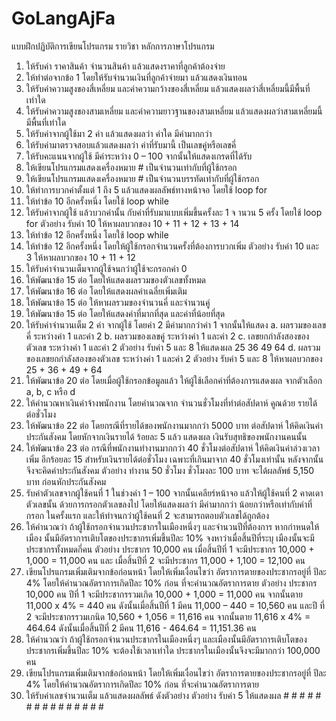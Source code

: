# GoLangAjFa
แบบฝึกปฏิบัติการเขียนโปรแกรม รายวิชา หลักการภาษาโปรแกรม
1. ให้รับค่า ราคาสินค้า จำนวนสินค้า แล้วแสดงราคาที่ลูกค้าต้องจ่าย
2. ให้ทำต่อจากข้อ 1 โดยให้รับจำนวนเงินที่ลูกค้าจ่ายมา แล้วแสดงเงินทอน
3. ให้รับค่าความสูงของสี่เหลี่ยม และค่าความกว้างของสี่เหลี่ยม แล้วแสดงผลว่าสี่เหลี่ยมนี้มีพื้นที่เท่าใด
4. ให้รับค่าความสูงของสามเหลี่ยม และค่าความยาวฐานของสามเหลี่ยม แล้วแสดงผลว่าสามเหลี่ยมนี้มีพื้นที่เท่าใด
5. ให้รับค่าจากผู้ใช้มา 2 ค่า แล้วแสดงผลว่า ค่าใด มีค่ามากกว่า
6. ให้รับค่ามาตรวจสอบแล้วแสดงผลว่า ค่าที่รับมานี้ เป็นเลขคู่หรือเลขคี่
7. ให้รับคะแนนจากผู้ใช้ มีค่าระหว่าง 0 – 100 จากนั้นให้แสดงเกรดที่ได้รับ
8. ให้เขียนโปรแกรมแสดงเครื่องหมาย # เป็นจำนวนเท่ากับที่ผู้ใช้กรอก
9. ให้เขียนโปรแกรมแสดงเครื่องหมาย # เป็นจำนวนบรรทัดเท่ากับที่ผู้ใช้กรอก
10. ให้ทำการบวกค่าตั้งแต่ 1 ถึง 5 แล้วแสดงผลลัพธ์ทางหน้าจอ โดยใช้ loop for
11. ให้ทำข้อ 10 อีกครั้งหนึ่ง โดยใช้ loop while
12. ให้รับค่าจากผู้ใช้ แล้วบวกค่านั้น กับค่าที่รับมาแบบเพิ่มขึ้นครั้งละ 1 จ านวน 5 ครั้ง โดยใช้ loop for
    ตัวอย่าง รับค่า 10 ให้หาผลบวกของ 10 + 11 + 12 + 13 + 14
13. ให้ทำข้อ 12 อีกครั้งหนึ่ง โดยใช้ loop while
14. ให้ทำข้อ 12 อีกครั้งหนึ่ง โดยให้ผู้ใช้กรอกจำนวนครั้งที่ต้องการบวกเพิ่ม
    ตัวอย่าง รับค่า 10 และ 3 ให้หาผลบวกของ 10 + 11 + 12
15. ให้รับค่าจำนวนเต็มจากผู้ใช้จนกว่าผู้ใช้จะกรอกค่า 0 
16. ให้พัฒนาข้อ 15 ต่อ โดยให้แสดงผลรวมของตัวเลขทั้งหมด
17. ให้พัฒนาข้อ 16 ต่อ โดยให้แสดงผลค่าเฉลี่ยเพิ่มเติม
18. ให้พัฒนาข้อ 15 ต่อ ให้หาผลรวมของจำนวนคี่ และจำนวนคู่
19. ให้พัฒนาข้อ 15 ต่อ โดยให้แสดงค่าที่มากที่สุด และค่าที่น้อยที่สุด
20. ให้รับค่าจำนวนเต็ม 2 ค่า จากผู้ใช้ โดยค่า 2 มีค่ามากกว่าค่า 1 จากนั้นให้แสดง
    a. ผลรวมของเลขคี่ ระหว่างค่า 1 และค่า 2
    b. ผลรวมของเลขคู่ ระหว่างค่า 1 และค่า 2
    c. เลขยกกำลังสองของตัวเลข ระหว่างค่า 1 และค่า 2
        ตัวอย่าง รับค่า 5 และ 8 ให้แสดงผล 25 36 49 64
    d. ผลรวมของเลขยกกำลังสองของตัวเลข ระหว่างค่า 1 และค่า 2
        ตัวอย่าง รับค่า 5 และ 8 ให้หาผลบวกของ 25 + 36 + 49 + 64
21. ให้พัฒนาข้อ 20 ต่อ โดยเมื่อผู้ใช้กรอกข้อมูลแล้ว ให้ผู้ใช้เลือกค่าที่ต้องการแสดงผล จากตัวเลือก a, b, c หรือ d
22. ให้คำนวณหาเงินค่าจ้างพนักงาน โดยคำนวณจาก จำนวนชั่วโมงที่ทำต่อสัปดาห์ คูณด้วย รายได้ต่อชั่วโมง 
23. ให้พัฒนาข้อ 22 ต่อ โดยกรณีที่รายได้ของพนักงานมากกว่า 5000 บาท ต่อสัปดาห์ ให้คิดเงินค่าประกันสังคม โดยหักจากเงินรายได้ ร้อยละ 5 แล้ว แสดงผล เงินรับสุทธิของพนักงานคนนั้น
24. ให้พัฒนาข้อ 23 ต่อ กรณีที่พนักงานทำงานมากกว่า 40 ชั่วโมงต่อสัปดาห์ ให้คิดเงินค่าล่วงเวลา เพิ่ม
    อีกร้อยละ 15 สำหรับเงินรายได้ต่อชั่วโมง เฉพาะที่เกินมาจาก 40 ชั่วโมงเท่านั้น หลังจากนั้น จึงจะคิดค่าประกันสังคม
        ตัวอย่าง ทำงาน 50 ชั่วโมง ชั่วโมงละ 100 บาท จะได้ผลลัพธ์ 5,150 บาท ก่อนหักประกันสังคม
25. รับค่าตัวเลขจากผู้ใช้คนที่ 1 ในช่วงค่า 1 – 100 จากนั้นเคลียร์หน้าจอ แล้วให้ผู้ใช้คนที่ 2 คาดเดา
    ตัวเลขนั้น ด้วยการกรอกตัวเลขลงไป โดยให้แสดงผลว่า มีค่ามากกว่า น้อยกว่าหรือเท่ากับค่าที่กรอก
    ในครั้งแรก และให้ทำจนกว่าผู้ใช้คนที่ 2 จะสามารถตอบตัวเลขได้ถูกต้อง
26. ให้คำนวณว่า ถ้าผู้ใช้กรอกจำนวนประชากรในเมืองหนึ่งๆ และจำนวนปีที่ต้องการ หากกำหนดให้เมือง
    นั้นมีอัตราการเติบโตของประชากรเพิ่มขึ้นปีละ 10% จงหาว่าเมื่อสิ้นปีที่ระบุ เมืองนั้นจะมีประชากรทั้งหมดกี่คน
        ตัวอย่าง ประชากร 10,000 คน เมื่อสิ้นปีที่ 1 จะมีประชากร 10,000 + 1,000 = 11,000 คน และ
               เมื่อสิ้นปีที่ 2 จะมีประชากร 11,000 + 1,100 = 12,100 คน 
27. เขียนโปรแกรมเพิ่มเติมจากข้อก่อนหน้า โดยให้เพิ่มเงื่อนไขว่า อัตราการตายของประชากรอยู่ที่ ปีละ 4%
    โดยให้คำนวณอัตราการเกิดปีละ 10% ก่อน ที่จะคำนวณอัตราการตาย
        ตัวอย่าง ประชากร 10,000 คน ปีที่ 1 จะมีประชากรรวมเกิด 10,000 + 1,000 = 11,000 คน 
               จากนั้นตาย 11,000 x 4% = 440 คน ดังนั้นเมื่อสิ้นปีที่ 1 มีคน 11,000 – 440 = 10,560 คน และปี
               ที่ 2 จะมีประชากรรวมเกนิด 10,560 + 1,056 = 11,616 คน จากนั้นตาย 11,616 x 4% = 464.64
               ดังนั้นเมื่อสิ้นปีที่ 2 มีคน 11,616 - 464.64 = 11,151.36 คน
28. ให้คำนวณว่า ถ้าผู้ใช้กรอกจำนวนประชากรในเมืองหนึ่งๆ และเมืองนั้นมีอัตราการเติบโตของ
    ประชากรเพิ่มขึ้นปีละ 10% จะต้องใช้เวลาเท่าใด ประชากรในเมืองนั้นจึงจะมีมากกว่า 100,000 คน
29. เขียนโปรแกรมเพิ่มเติมจากข้อก่อนหน้า โดยให้เพิ่มเงื่อนไขว่า อัตราการตายของประชากรอยู่ที่ ปีละ 4%
    โดยให้คำนวณอัตราการเกิดปีละ 10% ก่อน ที่จะคำนวณอัตราการตาย
30. ให้รับค่าเลขจำนวนเต็ม แล้วแสดงผลลัพธ์ ดังตัวอย่าง
        ตัวอย่าง รับค่า 5 ให้แสดงผล
                #
                # # 
                # # # 
                # # # #
                # # # # #
